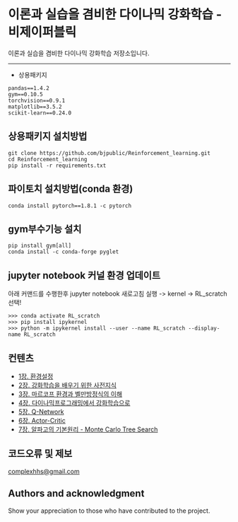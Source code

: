 # 이론과 실습을 겸비한 다이나믹 강화학습 - 비제이퍼블릭

이론과 실습을 겸비한 다이나믹 강화학습  저장소입니다. 

---

- 상용패키지
```
pandas==1.4.2
gym==0.10.5
torchvision==0.9.1
matplotlib==3.5.2
scikit-learn==0.24.0
```

## 상용패키지 설치방법
```
git clone https://github.com/bjpublic/Reinforcement_learning.git
cd Reinforcement_learning
pip install -r requirements.txt
```

## 파이토치 설치방법(conda 환경)
```
conda install pytorch==1.8.1 -c pytorch
```

## gym부수기능 설치
```
pip install gym[all]
conda install -c conda-forge pyglet
```


## jupyter notebook 커널 환경 업데이트
아래 커맨드를 수행한후 jupyter notebook 새로고침 실행 -> kernel -> RL_scratch 선택!
```
>>> conda activate RL_scratch
>>> pip install ipykernel
>>> python -m ipykernel install --user --name RL_scratch --display-name RL_scratch
```

## 컨텐츠
- [1장. 환경설정]()
- [2장. 강화학습을 배우기 위한 사전지식](https://github.com/bjpublic/Reinforcement_learning/tree/main/Chapter02)
- [3장. 마르코프 환경과 벨만방정식의 이해](https://github.com/bjpublic/Reinforcement_learning/tree/main/Chapter03)
- [4장. 다이나믹프로그래밍에서 강화학습으로](https://github.com/bjpublic/Reinforcement_learning/tree/main/Chapter04)
- [5장. Q-Network](https://github.com/bjpublic/Reinforcement_learning/tree/main/Chapter05)
- [6장. Actor-Critic](https://github.com/bjpublic/Reinforcement_learning/tree/main/Chapter06)
- [7장. 알파고의 기본원리 - Monte Carlo Tree Search](https://github.com/bjpublic/Reinforcement_learning/tree/main/Chapter07)


## 코드오류 및 제보
complexhhs@gmail.com


## Authors and acknowledgment
Show your appreciation to those who have contributed to the project.

